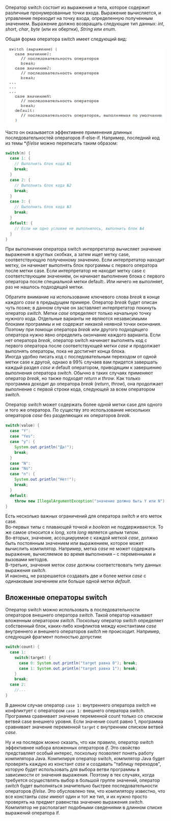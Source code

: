 Оператор switch состоит из выражения и тела, которое содержит различные пронумерованные точки входа. Выражение вычисляется, и управление переходит на точку входа, определенную полученным значением. Выражение должно возвращать следующие тип данных: *int*, *short*, *char*, *byte* (или их обертки), *String* или *enum*.

Общая форма оператора switch имеет следующий вид:

![рис. 6-3](assets/6-3.png)

Часто он оказывается эффективнее применения длинных последовательностей операторов if-else-if. Например, последний код из темы **if/else* можно переписать таким образом:
```java
switch(n) {
  case 1: {
    // Выполнить блок кода №1
    break;
  }
  case 2: {
    // Выполнить блок кода №2
    break;
  }
  case 3: {
    // Выполнить блок кода №3
    break;
  }
  default: {
    // Если ни одно условие не выполнилось, выполнить блок №4
  }
}
```
При выполнении оператора switch интерпретатор вычисляет значение выражения в круглых скобках, а затем ищет метку case, соответствующую полученному значению. Если интерпретатор находит метку, он начинает выполнять блок программы с первого оператора после метки case. Если интерпретатор не находит метку case с соответствующим значением, он начинает выполнение блока с первого оператора после специальной метки default:. Или ничего не выполняет, раз не нашлось подходящей метки.

Обратите внимание на использование ключевого слова *break* в конце каждого *case* в предыдущем примере. Оператор *break* будет описан чуть позже; в данном случае он заставляет интерпретатор покинуть оператор *switch*. Метки *case* определяют только начальную точку нужного кода. Отдельные варианты не являются независимыми блоками программы и не содержат никакой неявной точки окончания. Поэтому при помощи оператора *break* или другого подходящего оператора нужно явно определить окончание каждого варианта. Если нет оператора *break*, оператор switch начинает выполнять код с первого оператора после соответствующей метки *case* и продолжает выполнять операторы, пока не достигнет конца блока.  
Иногда удобно писать код с последовательным переходом от одной метки case к другой, однако в 99% случаев вам придется завершать каждый раздел *case* и default оператором, приводящим к завершению выполнения оператора *switch*. Обычно в таких случаях применяют оператор *break*, но также подходят *return* и *throw*. Как только программа доходит до оператора *break* (*return*, *throw*), она продолжает выполнение с первой строки кода, следующей за всем оператором *switch*.

Оператор *switch* может содержать более одной метки case для одного и того же оператора. По существу это использование нескольких операторов *case* без разделяющих их операторов *break*.
```java
switch(value) {
  case "Y":
  case "Yes":
  case "y": {
    System.out.println("Да!");
    break;
  }
  case "N":
  case "No":
  case "n": {
    System.out.println("Нет!");
    break;
  }
  default: 
    throw new IllegalArgumentException("значение должно быть Y или N");
}
```
Есть несколько важных ограничений для оператора *switch* и его меток case.  
Во-первых типы с плавающей точкой и *boolean* не поддерживаются. То же самое относится к *long*, хотя *long* является целым типом.  
Во-вторых, значение, ассоциируемое с каждой меткой *case*, должно быть постоянным значением или выражением, которое может вычислить компилятор. Например, метка *case* не может содержать выражение, вычисляемое во время выполнения – с переменными и вызовами методов.  
В-третьих, значения меток *case* должны соответствовать типу данных выражения *switch*.  
И наконец, не разрешается создавать две и более метки *case* с одинаковым значением или больше одной метки *default*.

## Вложенные операторы switch
Оператор switch можно использовать в последовательности операторов внешнего оператора *switch*. Такой оператор называют вложенным оператором *switch*. Поскольку оператор *switch* определяет собственный блок, каких-либо конфликтов между константами *case* внутреннего и внешнего операторов *switch* не происходит. Например, следующий фрагмент полностью допустим:
```java
switch(count) {
  case 1: 
    switch(target) {
      case 0: System.out.println("target равна 0"); break;
      case 1: System.out.println("target равна 1"); break;
    }
    break;
  case 2: 
    //...
}
```
В данном случае оператор ```case 1:``` внутреннего оператора *switch* не конфликтует с оператором ```case 1:``` внешнего оператора *switch*. Программа сравнивает значение переменной count только со списком ветвей case внешнего уровня. Если значение count равно 1, программа сравнивает значение переменной ```target``` c внутренним списком ветвей *case*.

Ну и на последок можно сказать, что как правило, оператор *switch* эффективнее набора вложенных операторов *if*. Это свойство представляет особый интерес, поскольку позволяет понять работу компилятора Java. Компилируя оператор switch, компилятор Java будет проверять каждую из констант *case* и создавать "таблицу переходов", которую будет использовать для выбора ветви программы в зависимости от значения выражения. Поэтому в тех случаях, когда требуется осуществлять выбор в большой группе значений, оператор *switch* будет выполняться значительно быстрее последовательности операторов *if/else*. Это обусловлено тем, что компилятору известно, что все константы *case* имеют один и тот же тип, и их нужно просто проверять на предмет равенства значению выражения *switch*. Компилятор не располагает подобными сведениями в длинном списке выражений оператора if.
